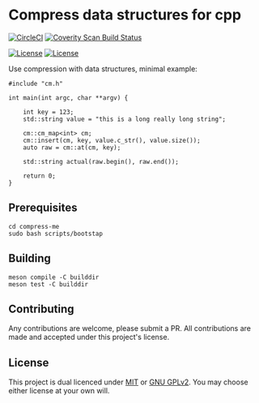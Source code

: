 # Compress data structures for cpp

[![CircleCI](https://circleci.com/gh/o-mdr/compress-me.svg?style=svg&circle-token=15153e079b8e597f4d30dfcd35766b16ce07f0b3)](https://app.circleci.com/pipelines/github/o-mdr/compress-me)
<a href="https://scan.coverity.com/projects/o-mdr-compress-me">
  <img alt="Coverity Scan Build Status" src="https://img.shields.io/coverity/scan/22118.svg"/>
</a>

[![License](https://img.shields.io/badge/license-GPL-green.svg)](https://github.com/o-mdr/compress-me/blob/main/COPYING) 
[![License](https://img.shields.io/badge/license-MIT-green.svg)](https://github.com/o-mdr/compress-me/blob/main/LICENSE) 


Use compression with data structures, minimal example:
```
#include "cm.h"

int main(int argc, char **argv) {

    int key = 123;
    std::string value = "this is a long really long string";

    cm::cm_map<int> cm;    
    cm::insert(cm, key, value.c_str(), value.size());
    auto raw = cm::at(cm, key);

    std::string actual(raw.begin(), raw.end());

    return 0;
}
```

## Prerequisites
```
cd compress-me
sudo bash scripts/bootstap
```

## Building
```
meson compile -C builddir
meson test -C builddir
 ```

## Contributing
Any contributions are welcome, please submit a PR. All contributions are made and accepted under this project's license. 

## License
This project is dual licenced under [MIT](LICENSE) or [GNU GPLv2](COPYING).
You may choose either license at your own will.
